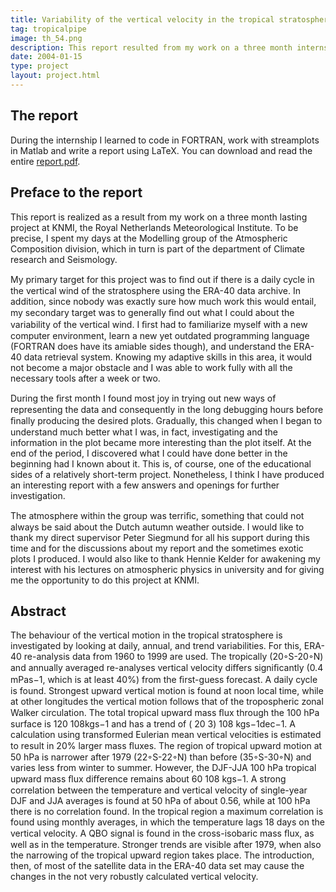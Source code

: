 ```yaml
---
title: Variability of the vertical velocity in the tropical stratosphere and troposphere
tag: tropicalpipe
image: th_54.png
description: This report resulted from my work on a three month internship at KNMI, the Royal Netherlands Meteorological Institute. My primary target for this project was to ﬁnd out if there is a daily cycle in the vertical wind of the stratosphere using the ERA-40 data archive, and collect and analyse the data using FORTRAN.
date: 2004-01-15
type: project
layout: project.html
---
```


## The report
During the internship I learned to code in FORTRAN, work with streamplots in Matlab and write a report using LaTeX. You can download and read the entire [report.pdf](https://www.dropbox.com/s/vllfovfcn3iptj0/KNMI%20Report%20%28o.t.a.janssen%29.pdf?dl=0").

## Preface to the report
This report is realized as a result from my work on a three month lasting project  at KNMI, the Royal Netherlands Meteorological Institute. To be precise, I spent my days at the Modelling group of the Atmospheric Composition division, which in turn is part of the department of Climate research and Seismology.

My primary target for this project was to ﬁnd out if there is a daily cycle in the vertical wind of the stratosphere using the ERA-40 data archive. In addition, since nobody was exactly sure how much work this would entail, my secondary target was to generally ﬁnd out what I could about the variability of the vertical wind. I ﬁrst had to familiarize myself with a new computer environment, learn a new yet outdated programming language (FORTRAN does have its amiable sides though), and understand the ERA-40 data retrieval system. Knowing my adaptive skills in this area, it would not become a major obstacle and I was able to work fully with all the necessary tools after a week or two.

During the ﬁrst month I found most joy in trying out new ways of representing the data and consequently in the long debugging hours before ﬁnally producing the desired plots. Gradually, this changed when I began to understand much better what I was, in fact, investigating and the information in the plot became more interesting than the plot itself. At the end of the period, I discovered what I could have done better in the beginning had I known about it.  This is, of course, one of the educational sides of a relatively short-term project. Nonetheless, I think I have produced an interesting report with a few answers and openings for further investigation.

The atmosphere within the group was terriﬁc, something that could not always be said about the Dutch autumn weather outside. I would like to thank my direct supervisor Peter Siegmund for all his support during this time and for the discussions about my report and the sometimes exotic plots I produced. I would also like to thank Hennie Kelder for awakening my interest with his lectures on atmospheric physics in university and for giving me the opportunity to do this project at KNMI.

## Abstract
The behaviour of the vertical motion in the tropical stratosphere is investigated by looking at daily, annual, and trend variabilities. For this, ERA-40 re-analysis data from 1960 to 1999 are used. The tropically (20◦S-20◦N) and annually averaged re-analyses vertical velocity diﬀers signiﬁcantly (0.4 mPas−1, which is at least 40%) from the ﬁrst-guess forecast. A daily cycle is found. Strongest upward vertical motion is found at noon local time, while at other longitudes the vertical motion follows that of the tropospheric zonal Walker circulation. The total tropical upward mass ﬂux through the 100 hPa surface is 120 108kgs−1 and has a trend of ( 20  3) 108 kgs−1dec−1. A calculation using transformed Eulerian mean vertical velocities  is estimated to result in 20% larger mass ﬂuxes. The region of tropical upward motion at 50 hPa is narrower after 1979 (22◦S-22◦N) than before (35◦S-30◦N) and varies less from winter to summer. However, the DJF-JJA 100 hPa tropical upward mass ﬂux diﬀerence remains about 60 108 kgs−1. A strong correlation between the temperature and vertical velocity of single-year DJF and JJA averages is found    at 50 hPa of about 0.56, while at 100 hPa there is no correlation found. In the tropical region a maximum correlation is found using monthly averages, in which the temperature lags 18 days on the vertical velocity. A QBO signal is found in the cross-isobaric mass ﬂux, as well as in the temperature. Stronger trends are visible after 1979, when also the narrowing of the tropical upward region takes place. The introduction, then, of most of the satellite data in the ERA-40 data set may cause the changes in the not very robustly calculated vertical velocity.

